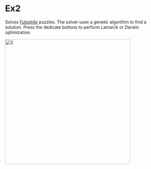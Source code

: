 # Ex2
Solves [Futoshiki](https://www.futoshiki.org/) puzzles.
The solver uses a genetic algorithm to find a solution.
Press the dedicate buttons to perform Lamarck or Darwin optimization.

<img width="410" alt="2" src="https://user-images.githubusercontent.com/60240620/169707029-182119fe-1319-454a-8a23-54c84799ec67.png">
